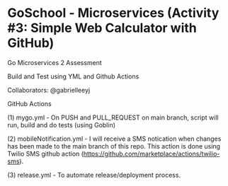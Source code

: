 # GoSchool - Microservices (Activity #3: Simple Web Calculator with GitHub)

Go Microservices 2 Assessment

Build and Test using YML and Github Actions

Collaborators: @gabrielleeyj 

GitHub Actions

(1) mygo.yml - On PUSH and PULL_REQUEST on main branch, script will run, build and do tests (using Goblin)

(2) mobileNotification.yml - I will receive a SMS notication when changes has been made to the main branch of this repo. This action is done using Twilio SMS github action (https://github.com/marketplace/actions/twilio-sms).

(3) release.yml - To automate release/deployment process. 